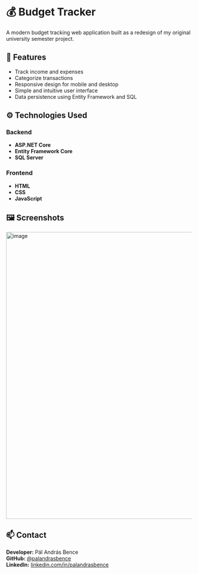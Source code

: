 
# 💰 Budget Tracker

A modern budget tracking web application built as a redesign of my original university semester project.

## 🎯 Features

- Track income and expenses
- Categorize transactions
- Responsive design for mobile and desktop
- Simple and intuitive user interface
- Data persistence using Entity Framework and SQL

## ⚙️ Technologies Used

### Backend
- **ASP.NET Core**
- **Entity Framework Core**
- **SQL Server**

### Frontend
- **HTML**
- **CSS**
- **JavaScript**

## 🖼️ Screenshots
<img width="1014" height="776" alt="image" src="https://github.com/user-attachments/assets/35f47a7c-254d-49fe-ae39-39fc56476d3d" />

## 📫 Contact

**Developer:** Pál András Bence  
**GitHub:** [@palandrasbence](https://github.com/palandrasbence)  
**LinkedIn:** [linkedin.com/in/palandrasbence](https://linkedin.com/in/palandrasbence)
